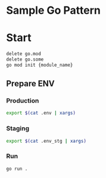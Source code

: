 # Sample Go Pattern

# Start

```bash
delete go.mod
delete go.some
go mod init {module_name}
```

## Prepare ENV

### Production

```bash
export $(cat .env | xargs)
```

### Staging

```bash
export $(cat .env_stg | xargs)
```

### Run

```bash
go run .
```
